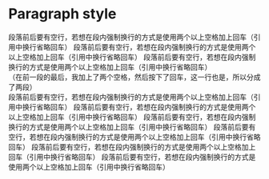 # Paragraph style
段落前后要有空行，若想在段内强制换行的方式是使用两个以上空格加上回车（引用中换行省略回车）
段落前后要有空行，若想在段内强制换行的方式是使用两个以上空格加上回车（引用中换行省略回车）
段落前后要有空行，若想在段内强制换行的方式是使用两个以上空格加上回车（引用中换行省略回车）  
（在前一段的最后，我加上了两个空格，然后按下了回车，这一行也是，所以分成了两段）  
段落前后要有空行，若想在段内强制换行的方式是使用两个以上空格加上回车（引用中换行省略回车）
段落前后要有空行，若想在段内强制换行的方式是使用两个以上空格加上回车（引用中换行省略回车）
段落前后要有空行，若想在段内强制换行的方式是使用两个以上空格加上回车（引用中换行省略回车）
段落前后要有空行，若想在段内强制换行的方式是使用两个以上空格加上回车（引用中换行省略回车）
段落前后要有空行，若想在段内强制换行的方式是使用两个以上空格加上回车（引用中换行省略回车）
段落前后要有空行，若想在段内强制换行的方式是使用两个以上空格加上回车（引用中换行省略回车）
